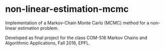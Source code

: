 # non-linear-estimation-mcmc
Implementation of a Markov-Chain Monte Carlo (MCMC) method for a non-linear estimation problem. 

Developed as final project for the class COM-516 Markov Chains and Algorithmic Applications, Fall 2016, EPFL.  
